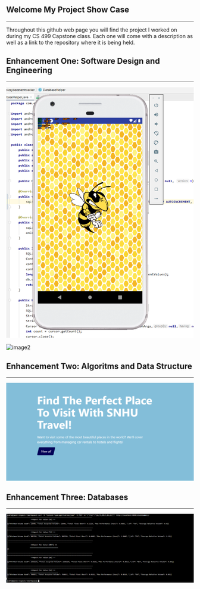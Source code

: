 ## Welcome My Project Show Case
-------------------------------------------------------------------------------------------------------------------------------------------------------------------
Throughout this github web page you will find the project I worked on during my CS 499 Capstone class. Each one will come with a description as well as a link to the repository
where it is being held.

## Enhancement One: Software Design and Engineering 
------------------------------------------------------------------------------------------------------------------------------------------------------------------
![image](https://github.com/ErogitoBC/Erogito.github.io/blob/gh-pages/BizzyBeeAfterSplashscreen.png)


![image2](https://github.com/ErogitoBC/BizzyBeeEventTracker/blob/master/BizzyBeeRewrite.png)

## Enhancement Two: Algoritms and Data Structure 
------------------------------------------------------------------------------------------------------------------------------------------------------------------
![image3](https://github.com/ErogitoBC/Erogito.github.io/blob/gh-pages/snhu%20travel%20site.PNG)

## Enhancement Three: Databases
------------------------------------------------------------------------------------------------------------------------------------------------------------------
![image4](https://raw.githubusercontent.com/ErogitoBC/Erogito.github.io/gh-pages/4C.%20Stock%20Summary.PNG)
